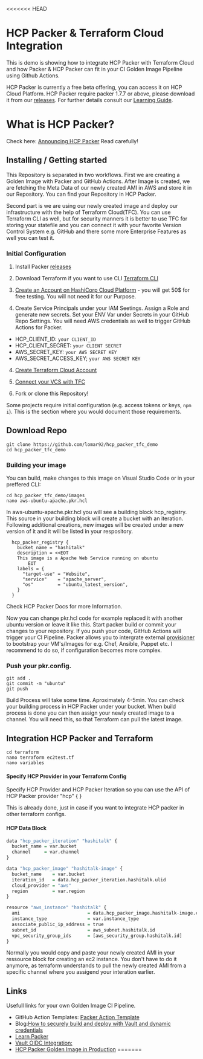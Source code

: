 <<<<<<< HEAD
# HCP Packer & Terraform Cloud Integration

This is demo is showing how to integrate HCP Packer with Terraform Cloud and how Packer & HCP Packer can fit in your CI Golden Image Pipeline using Github Actions.

HCP Packer is currently a free beta offering, you can access it on HCP Cloud Platform.
HCP Packer require packer 1.7.7 or above, please download it from our [releases](https://releases.hashicorp.com/packer/).
For further details consult our [Learning Guide](https://learn.hashicorp.com/tutorials/packer/hcp-push-image-metadata?in=packer/hcp-get-started).

# What is HCP Packer?
Check here: [Announcing HCP Packer](https://www.hashicorp.com/blog/announcing-hcp-packer)
Read carefully!

## Installing / Getting started

This Repository is separated in two workflows. First we are creating a Golden Image with Packer and GitHub Actions. After Image is created, we are fetching the Meta Data of our newly created AMI in AWS and store it in our Repository. You can find your Repository in HCP Packer. 

Second part is we are using our newly created image and deploy our infrastructure with the help of Terraform Cloud(TFC). You can use Terraform CLI as well, but for security manners it is better to use TFC for storing your statefile and you can connect it with your favorite Version Control System e.g. GitHub and there some more Enterprise Features as well you can test it.

### Initial Configuration
1. Install Packer [releases](https://releases.hashicorp.com/packer/)

2. Download Terraform if you want to use CLI [Terraform CLI](https://learn.hashicorp.com/tutorials/terraform/install-cli?in=terraform/aws-get-started)

3. [Create an Account on HashiCorp Cloud Platform](https://portal.cloud.hashicorp.com/sign-in) - you will get 50$ for free testing. You will not need it for our Purpose.

4. Create Service Principals under your IAM Seetings. Assign a Role and generate new secrets. Set your ENV Var under Secrets in your GitHub Repo Settings. You will need AWS credentials as well to trigger GitHub Actions for Packer. 

- HCP_CLIENT_ID: `your CLIENT_ID` 
- HCP_CLIENT_SECRET: `your CLIENT SECRET` 
- AWS_SECRET_KEY: `your AWS SECRET KEY`
- AWS_SECRET_ACCESS_KEY; `your AWS SECRET KEY`

4. [Create Terraform Cloud Account](https://app.terraform.io/session)

5. [Connect your VCS with TFC](https://www.terraform.io/docs/cloud/vcs/index.html) 

6. Fork or clone this Repository! 

Some projects require initial configuration (e.g. access tokens or keys, `npm i`).
This is the section where you would document those requirements.

## Download Repo

```shell
git clone https://github.com/lomar92/hcp_packer_tfc_demo
cd hcp_packer_tfc_demo
```

### Building your image

You can build, make changes to this image on Visual Studio Code or in your preffered CLI:

```shell
cd hcp_packer_tfc_demo/images
nano aws-ubuntu-apache.pkr.hcl
```
In aws-ubuntu-apache.pkr.hcl you will see a building block hcp_registry. This source in your building block will create a bucket with an iteration. Following additional creations, new images will be created under a new version of it and it will be listed in your respository.

```
  hcp_packer_registry {
    bucket_name = "hashitalk"
    description = <<EOT
    This image is a Apache Web Service running on ubuntu
        EOT
    labels = {
      "target-use" = "Website",
      "service"    = "apache_server",
      "os"         = "ubuntu_latest_version",
    }
  }
```

Check HCP Packer Docs for more Information. 

Now you can change pkr.hcl code for example replaced it with another ubuntu version or leave it like this. Start packer build or commit your changes to your repository. If you push your code, GitHub Actions will trigger your CI Pipeline. Packer allows you to intergrate external [provisioner](https://www.packer.io/docs/provisioners) to bootstrap your VM's/Images for e.g. Chef, Ansible, Puppet etc. I recommend to do so, if configuration becomes more complex. 

### Push your pkr.config.

```shell
git add . 
git commit -m "ubuntu"
git push
```

Build Process will take some time. Aproximately 4-5min. You can check your building process in HCP Packer under your bucket. When build process is done you can then assign your newly created image to a channel. You will need this, so that Terraform can pull the latest image. 

## Integration HCP Packer and Terraform

```shell
cd terraform 
nano terraform ec2test.tf
nano variables
```

#### Specify HCP Provider in your Terraform Config
Specify HCP Provider and HCP Packer Iteration so you can use the API of HCP Packer
  provider "hcp" {
  }

This is already done, just in case if you want to integrate HCP packer in other terraform configs.

#### HCP Data Block 
```r
data "hcp_packer_iteration" "hashitalk" {
  bucket_name = var.bucket
  channel     = var.channel
}
```

```r
data "hcp_packer_image" "hashitalk-image" {
  bucket_name    = var.bucket
  iteration_id   = data.hcp_packer_iteration.hashitalk.ulid
  cloud_provider = "aws"
  region         = var.region
}
```
```r
resource "aws_instance" "hashitalk" {
  ami                         = data.hcp_packer_image.hashitalk-image.cloud_image_id
  instance_type               = var.instance_type
  associate_public_ip_address = true
  subnet_id                   = aws_subnet.hashitalk.id
  vpc_security_group_ids      = [aws_security_group.hashitalk.id]
}
```

Normally you would copy and paste your newly created AMI in your ressource block for creating an ec2 instance. You don't have to do it anymore, as terraform understands to pull the newly created AMI from a specific channel where you assigend your interation earlier.


## Links

Usefull links for your own Golden Image CI Pipeline.

- GitHub Action Templates: [Packer Action Template](https://github.com/lomar92/github-actions-packer)
- Blog:[How to securely build and deploy with Vault and dynamic credentials](https://medium.com/hashicorp-engineering/a-moving-window-of-trust-dfcda514af58)
- [Learn Packer](https://learn.hashicorp.com/collections/packer/hcp-get-started)
- [Vault OIDC Integration:](https://docs.github.com/en/actions/deployment/security-hardening-your-deployments/configuring-openid-connect-in-hashicorp-vault)
- [HCP Packer Golden Image in Production](https://learn.hashicorp.com/tutorials/packer/golden-image-with-hcp-packer?in=packer/cloud-production)
=======
